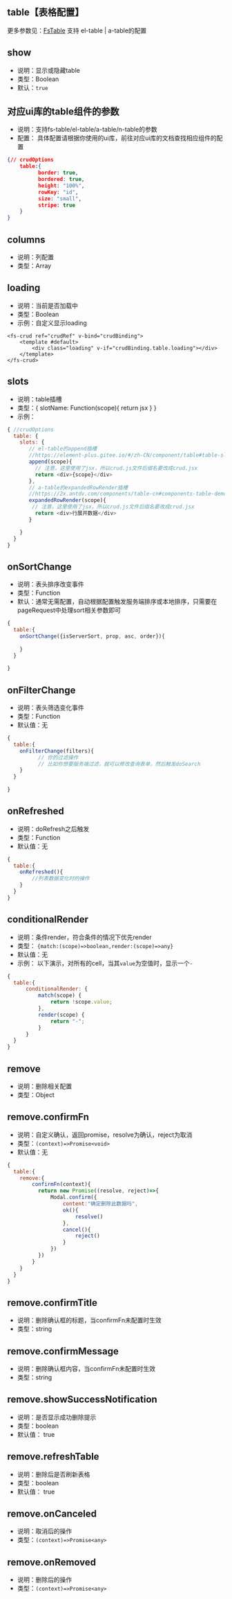 
## table【表格配置】

更多参数见：[FsTable](/api/components/crud/crud/fs-table.md)
支持 el-table | a-table的配置

## show
* 说明：显示或隐藏table
* 类型：Boolean
* 默认：`true`

## 对应ui库的table组件的参数
* 说明：支持fs-table/el-table/a-table/n-table的参数
* 配置： 具体配置请根据你使用的ui库，前往对应ui库的文档查找相应组件的配置
```json
{// crudOptions
    table:{
          border: true,
          bordered: true,
          height: "100%",
          rowKey: "id",
          size: "small",
          stripe: true
    }
}
```

## columns
* 说明：列配置
* 类型：Array

## loading
* 说明：当前是否加载中
* 类型：Boolean
* 示例：自定义显示loading
```vue
<fs-crud ref="crudRef" v-bind="crudBinding">
    <template #default>
        <div class="loading" v-if="crudBinding.table.loading"></div>
    </template>
</fs-crud>
```

## slots
* 说明：table插槽
* 类型：{ slotName: Function(scope){ return jsx } }
* 示例：
```js
{ //crudOptions
  table: {
    slots: {
       // el-table的append插槽
       //https://element-plus.gitee.io/#/zh-CN/component/table#table-slot
       append(scope){
         // 注意，这里使用了jsx，所以crud.js文件后缀名要改成crud.jsx
         return <div>{scope}</div>
       },
       // a-table的expandedRowRender插槽
       //https://2x.antdv.com/components/table-cn#components-table-demo-expand
       expandedRowRender(scope){
        // 注意，这里使用了jsx，所以crud.js文件后缀名要改成crud.jsx
         return <div>行展开数据</div>
       }

    }
  }
}
```
## onSortChange
* 说明：表头排序改变事件
* 类型：Function
* 默认：通常无需配置，自动根据配置触发服务端排序或本地排序，只需要在pageRequest中处理sort相关参数即可
```js
{
  table:{
    onSortChange({isServerSort, prop, asc, order}){
        
    }
  }    
    
}
```

## onFilterChange
* 说明：表头筛选变化事件
* 类型：Function
* 默认值：无
```js
{
  table:{
    onFilterChange(filters){
          // 你的过滤操作
          // 比如你想要服务端过滤，就可以修改查询表单，然后触发doSearch
    }
  }    
    
}
```

## onRefreshed
* 说明：doRefresh之后触发
* 类型：Function
* 默认值：无
```js
{
  table:{
    onRefreshed(){
        //列表数据变化时的操作
    }
  }    
}
```


## conditionalRender
* 说明：条件render，符合条件的情况下优先render
* 类型： `{match:(scope)=>boolean,render:(scope)=>any}`
* 默认值：无
* 示例： 以下演示，对所有的cell，当其`value`为空值时，显示一个`-`
```js
{
  table:{
      conditionalRender: {
          match(scope) {
              return !scope.value;
          },
          render(scope) {
              return "-";
          }
      }
  }    
}
```



## remove
* 说明：删除相关配置
* 类型：Object


## remove.confirmFn
* 说明：自定义确认，返回promise，resolve为确认，reject为取消
* 类型：`(context)=>Promise<void>`
* 默认值：无
```js
{
  table:{
    remove:{
        confirmFn(context){
          return new Promise((resolve, reject)=>{
              Modal.confirm({
                  content:"确定删除此数据吗",
                  ok(){
                      resolve()
                  },
                  cancel(){
                      reject()
                  }
              })
          })   
        } 
    }
  }    
}
```



## remove.confirmTitle
* 说明：删除确认框的标题，当confirmFn未配置时生效
* 类型：string

## remove.confirmMessage
* 说明：删除确认框内容，当confirmFn未配置时生效
* 类型：string

## remove.showSuccessNotification
* 说明：是否显示成功删除提示
* 类型：boolean
* 默认值： true

## remove.refreshTable
* 说明：删除后是否刷新表格
* 类型：boolean
* 默认值： true


## remove.onCanceled
* 说明：取消后的操作
* 类型：`(context)=>Promise<any>`

## remove.onRemoved
* 说明：删除后的操作
* 类型：`(context)=>Promise<any>`
